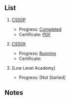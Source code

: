 ## List

1. [CS50P](computer-science/courses/cs50p/content.md)
	- Progress: [Completed](https://cs50.me/cs50p)
	- Certificate: [PDF](CS50P.pdf)

3. [CS50X](content-cs50.md)
	- Progress: [Running](https://cs50.me/cs50x)
	- Certificate: 

3. [Low Level Academy]
	- Progress: [Not Started]

## Notes
